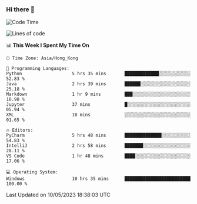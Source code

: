 ### Hi there 👋

<!--
**RoiexLee/RoiexLee** is a ✨ _special_ ✨ repository because its `README.md` (this file) appears on your GitHub profile.

Here are some ideas to get you started:

- 🔭 I’m currently working on ...
- 🌱 I’m currently learning ...
- 👯 I’m looking to collaborate on ...
- 🤔 I’m looking for help with ...
- 💬 Ask me about ...
- 📫 How to reach me: ...
- 😄 Pronouns: ...
- ⚡ Fun fact: ...
-->

<!--START_SECTION:waka-->
![Code Time](http://img.shields.io/badge/Code%20Time-261%20hrs%202%20mins-blue)

![Lines of code](https://img.shields.io/badge/From%20Hello%20World%20I%27ve%20Written-40.0%20thousand%20lines%20of%20code-blue)

📊 **This Week I Spent My Time On** 

```text
🕑︎ Time Zone: Asia/Hong_Kong

💬 Programming Languages: 
Python                   5 hrs 35 mins       █████████████░░░░░░░░░░░░   52.83 % 
Java                     2 hrs 39 mins       ██████░░░░░░░░░░░░░░░░░░░   25.18 % 
Markdown                 1 hr 9 mins         ███░░░░░░░░░░░░░░░░░░░░░░   10.98 % 
Jupyter                  37 mins             █░░░░░░░░░░░░░░░░░░░░░░░░   05.94 % 
XML                      10 mins             ░░░░░░░░░░░░░░░░░░░░░░░░░   01.65 % 

🔥 Editors: 
PyCharm                  5 hrs 48 mins       ██████████████░░░░░░░░░░░   54.83 % 
IntelliJ                 2 hrs 58 mins       ███████░░░░░░░░░░░░░░░░░░   28.11 % 
VS Code                  1 hr 48 mins        ████░░░░░░░░░░░░░░░░░░░░░   17.06 % 

💻 Operating System: 
Windows                  10 hrs 35 mins      █████████████████████████   100.00 % 
```


 Last Updated on 10/05/2023 18:38:03 UTC
<!--END_SECTION:waka-->

